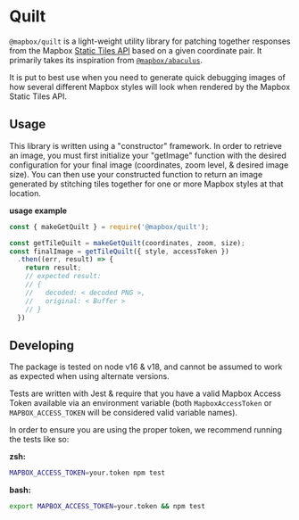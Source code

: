 # Quilt

`@mapbox/quilt` is a light-weight utility library for patching together responses from the Mapbox [Static Tiles API](https://docs.mapbox.com/api/maps/#static-tiles) based on a given coordinate pair. It primarily takes its inspiration from [`@mapbox/abaculus`](https://github.com/mapbox/abaculus).

It is put to best use when you need to generate quick debugging images of how several different Mapbox styles will look when rendered by the Mapbox Static Tiles API.

## Usage

This library is written using a "constructor" framework. In order to retrieve an image, you must first initialize your "getImage" function with the desired configuration for your final image (coordinates, zoom level, & desired image size). You can then use your constructed function to return an image generated by stitching tiles together for one or more Mapbox styles at that location.

**usage example**
```js
const { makeGetQuilt } = require('@mapbox/quilt');

const getTileQuilt = makeGetQuilt(coordinates, zoom, size);
const finalImage = getTileQuilt({ style, accessToken })
  .then((err, result) => {
    return result;
    // expected result:
    // {
    //   decoded: < decoded PNG >,
    //   original: < Buffer > 
    // }
  })
```

## Developing

The package is tested on node v16 & v18, and cannot be assumed to work as expected when using alternate versions.

Tests are written with Jest & require that you have a valid Mapbox Access Token available via an environment variable (both `MapboxAccessToken` or `MAPBOX_ACCESS_TOKEN` will be considered valid variable names). 

In order to ensure you are using the proper token, we recommend running the tests like so:

**zsh:**
```bash
MAPBOX_ACCESS_TOKEN=your.token npm test
```

**bash:**
```bash
export MAPBOX_ACCESS_TOKEN=your.token && npm test
```